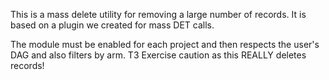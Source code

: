 This is a mass delete utility for removing a large number of records.  It is based on a plugin we created for mass DET calls.

The module must be enabled for each project and then respects the user's DAG and also filters by arm.
T3
Exercise caution as this REALLY deletes records!
